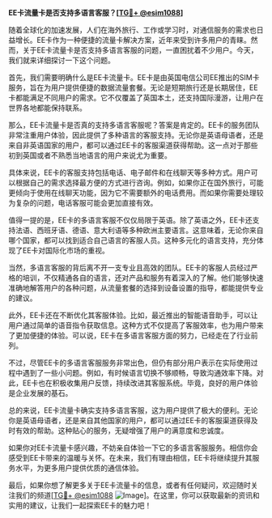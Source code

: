 **EE卡流量卡是否支持多语言客服？[[TG💪+ @esim1088](https://t.me/s/esim1088)]**

随着全球化的加速发展，人们在海外旅行、工作或学习时，对通信服务的需求也日益增长。EE卡作为一种便捷的流量卡解决方案，近年来受到许多用户的青睐。然而，关于EE卡流量卡是否支持多语言客服的问题，一直困扰着不少用户。今天，我们就来详细探讨一下这个问题。

首先，我们需要明确什么是EE卡流量卡。EE卡是由英国电信公司EE推出的SIM卡服务，旨在为用户提供便捷的数据流量套餐。无论是短期旅行还是长期居住，EE卡都能满足不同用户的需求。它不仅覆盖了英国本土，还支持国际漫游，让用户在世界各地都能保持联系。

那么，EE卡流量卡是否真的支持多语言客服呢？答案是肯定的。EE卡的服务团队非常注重用户体验，因此提供了多种语言的客服支持。无论你是英语母语者，还是来自非英语国家的用户，都可以通过EE卡的客服渠道获得帮助。这一点对于那些初到英国或者不熟悉当地语言的用户来说尤为重要。

具体来说，EE卡的客服支持包括电话、电子邮件和在线聊天等多种方式。用户可以根据自己的需求选择最方便的方式进行咨询。例如，如果你正在国外旅行，可能更倾向于使用在线聊天功能，因为它不需要额外的电话费用。而如果你需要处理较为复杂的问题，电话客服可能会更加直接有效。

值得一提的是，EE卡的多语言客服不仅仅局限于英语。除了英语之外，EE卡还支持法语、西班牙语、德语、意大利语等多种欧洲主要语言。这意味着，无论你来自哪个国家，都可以找到适合自己语言的客服人员。这种多元化的语言支持，充分体现了EE卡对国际化市场的重视。

当然，多语言客服的背后离不开一支专业且高效的团队。EE卡的客服人员经过严格的培训，不仅精通各自的语言，还对产品和服务有着深入的了解。他们能够快速准确地解答用户的各种问题，从流量套餐的选择到设备设置的指导，都能提供专业的建议。

此外，EE卡还在不断优化其客服体验。比如，最近推出的智能语音助手，可以让用户通过简单的语音指令获取信息。这种方式不仅提高了客服效率，也为用户带来了更加便捷的体验。可以说，EE卡在多语言客服方面的努力，已经走在了行业前列。

不过，尽管EE卡的多语言客服服务非常出色，但仍有部分用户表示在实际使用过程中遇到了一些小问题。例如，有时候语言切换不够顺畅，导致沟通效率下降。对此，EE卡也在积极收集用户反馈，持续改进其客服系统。毕竟，良好的用户体验是企业发展的基石。

总的来说，EE卡流量卡确实支持多语言客服，这为用户提供了极大的便利。无论你是英语母语者，还是来自其他国家的用户，都可以通过EE卡的客服渠道获得及时有效的帮助。这种贴心的服务，无疑增强了用户的满意度和忠诚度。

如果你对EE卡流量卡感兴趣，不妨亲自体验一下它的多语言客服服务。相信你会感受到EE卡带来的温暖与关怀。在未来，我们有理由相信，EE卡将继续提升其服务水平，为更多用户提供优质的通信体验。

最后，如果你想了解更多关于EE卡流量卡的信息，或者有任何疑问，欢迎随时关注我们的频道[[TG💪+ @esim1088](https://t.me/s/esim1088) ![Image](https://i.postimg.cc/4NQfJmqS/Snipaste-2025-05-13-00-14-12.png)]。在这里，你可以获取最新的资讯和实用的建议，让我们一起探索EE卡的魅力吧！